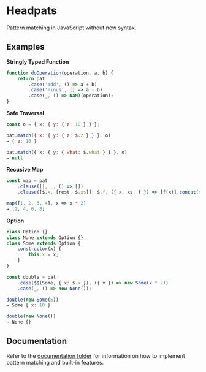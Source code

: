 # Headpats

Pattern matching in JavaScript without new syntax.  

## Examples

**Stringly Typed Function**

```js
function doOperation(operation, a, b) {
    return pat
        .case('add', () => a + b)
        .case('minus', () => a - b)
        .case(_, () => NaN)(operation);
}
```

**Safe Traversal**

```js
const o = { x: { y: { z: 10 } } };

pat.match({ x: { y: { z: $.z } } }, o)
→ { z: 10 }

pat.match({ x: { y: { what: $.what } } }, o)
→ null
```

**Recusive Map**

```js
const map = pat
    .clause([], _, () => [])
    .clause([$.x, [rest, $.xs]], $.f, ({ x, xs, f }) => [f(x)].concat(map(xs, f)));

map([1, 2, 3, 4], x => x * 2)
→ [2, 4, 6, 8]
```

**Option**

```js
class Option {}
class None extends Option {}
class Some extends Option {
    constructor(x) {
        this.x = x;
    }
}

const double = pat
    .case($$(Some, { x: $.x }), ({ x }) => new Some(x * 2))
    .case(_, () => new None());

double(new Some(5))
→ Some { x: 10 }

double(new None())
→ None {}
```

## Documentation

Refer to the [documentation folder](./docs) for information on how to implement pattern matching and built-in features.  

